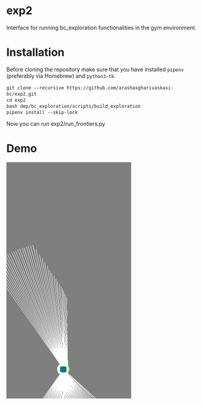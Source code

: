 # exp2
Interface for running bc_exploration functionalities in the gym environment.

# Installation
Before cloning the repository make sure that you have installed `pipenv` (preferably via Homebrew) and `python3-tk`.

```shell
git clone --recursive https://github.com/arashasgharivaskasi-bc/exp2.git
cd exp2
bash dep/bc_exploration/scripts/build_exploration
pipenv install --skip-lock
```

Now you can run exp2/run_frontiers.py

# Demo
![Center](demo/ColoredEgoCostmapRandomAisleTurnEnv.gif)
